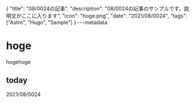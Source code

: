 {
  "title": "08/0024の記事",
  "description": "08/0024の記事のサンプルです。説明文がここに入ります",
  "icon": "hoge.png",
  "date": "2021/08/0024",
  "tags": ["Astro", "Hugo", "Sample"]
}
---metadata

# hoge
hogehoge

## today
2021/08/0024